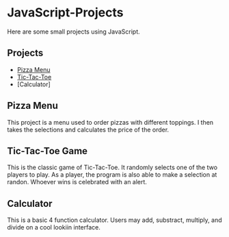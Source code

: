 # JavaScript-Projects
Here are some small projects using JavaScript.

## Projects

- [Pizza Menu](https://github.com/xavieruxchamp/JavaScript-Projects/tree/main/Basic%20JavaScript%20Projects/Pizza_Project)
- [Tic-Tac-Toe](https://github.com/xavieruxchamp/JavaScript-Projects/blob/main/Basic%20JavaScript%20Projects/Tic%20Tac%20Toe/TicTacToe.html)
- [Calculator]

## Pizza Menu
This project is a menu used to order pizzas with different toppings. I then takes the selections and calculates the price of the order.

## Tic-Tac-Toe Game
This is the classic game of Tic-Tac-Toe. It randomly selects one of the two players to play. As a player, the  program is also able to make a selection at randon. Whoever wins is celebrated with an alert. 

## Calculator
This is a basic 4 function calculator. Users may add, substract, multiply, and divide on a cool lookiin interface.
